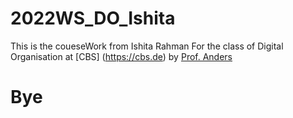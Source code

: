# 2022WS_DO_Ishita

This is the coueseWork from Ishita Rahman For the class of Digital Organisation at [CBS] (https://cbs.de) by [Prof. Anders](https://ulrich-anders.eu/)

# Bye
